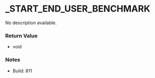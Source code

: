 # _START_END_USER_BENCHMARK

No description available.

### Return Value
* void

### Notes
* Build: 811

